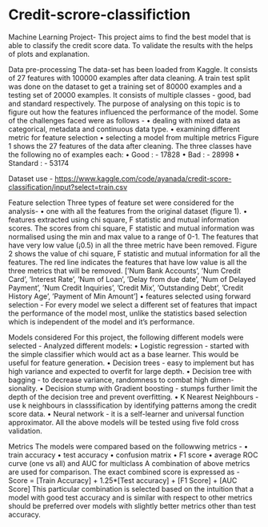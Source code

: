 # Credit-scrore-classifiction
Machine  Learning Project- This project aims to find the best model that is able to classify the credit score data. To validate the results with the helps of plots and explanation.

Data pre-processing
The data-set has been loaded from Kaggle. It consists of 27 features with 100000 examples after data cleaning. A train test split was done on the dataset to get a training set of 80000 examples and a testing set of 20000 examples. It consists of multiple classes - good, bad and standard respectively.
The purpose of analysing on this topic is to figure out how the features influenced the performance of the model. Some of the challenges faced were as follows -
• dealing with mixed data as categorical, metadata and continuous data type. • examining different metric for feature selection
• selecting a model from multiple metrics
Figure 1 shows the 27 features of the data after cleaning. The three classes have the following no of examples each:
• Good : - 17828
• Bad : - 28998
• Standard : - 53174

Dataset use - https://www.kaggle.com/code/ayanada/credit-score-classification/input?select=train.csv


Feature selection
Three types of feature set were considered for the analysis-
• one with all the features from the original dataset (figure 1).
• features extracted using chi square, F statistic and mutual information scores. The scores from chi square, F statistic and mutual information was normalised using the min and max value to a range of 0-1. The features that have very low value (¡0.5) in all the three metric have been removed. Figure 2 shows the value of chi square, F statistic and mutual information for all the features. The red line indicates the features that have low value is all the three metrics that will be removed. [’Num Bank Accounts’, ’Num Credit Card’, ’Interest Rate’, ’Num of Loan’, ’Delay from due date’, ’Num of Delayed Payment’, ’Num Credit Inquiries’, ’Credit Mix’, ’Outstanding Debt’, ’Credit History Age’, ’Payment of Min Amount’]
• features selected using forward selection - For every model we select a different set of features that impact the performance of the model most, unlike the statistics based selection which is independent of the model and it’s performance.

 
Models considered
For this project, the following different models were selected - Analyzed different models:
• Logistic regression - started with the simple classifier which would act as a base learner. This would be useful for feature generation.
• Decision trees - easy to implement but has high variance and expected to overfit for large depth.
• Decision tree with bagging - to decrease variance, randomness to combat high dimen- sionality.
• Decision stump with Gradient boosting - stumps further limit the depth of the decision tree and prevent overfitting.
• K Nearest Neighbours - use k neighbours in classsification by identifying patterns among the credit score data.
• Neural network - it is a self-learner and universal function approximator. All the above models will be tested using five fold cross validation.

Metrics
The models were compared based on the followwing metrics -
• train accuracy
• test accuracy
• confusion matrix
• F1 score
• average ROC curve (one vs all) and AUC for multiclass
A combination of above metrics are used for comparison. The exact combined score is expressed as -
Score = [Train Accuracy] + 1.25*[Test accuracy] + [F1 Score] + [AUC Score]
This particular combination is selected based on the intuition that a model with good test accuracy and is similar with respect to other metrics should be preferred over models with slightly better metrics other than test accuracy.

